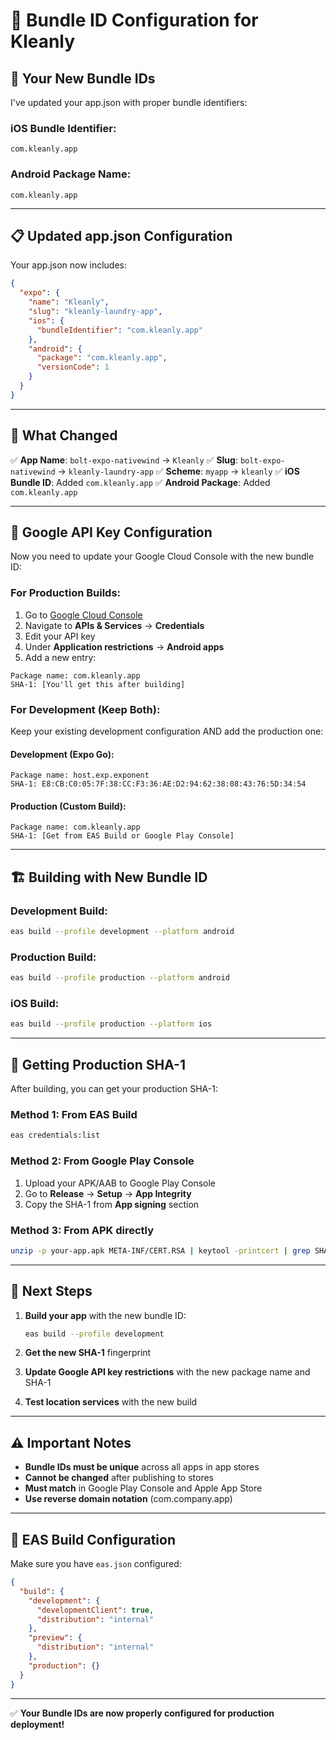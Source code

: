 # 📱 **Bundle ID Configuration for Kleanly**

## 🎯 **Your New Bundle IDs**

I've updated your app.json with proper bundle identifiers:

### **iOS Bundle Identifier:**
```
com.kleanly.app
```

### **Android Package Name:**
```
com.kleanly.app
```

---

## 📋 **Updated app.json Configuration**

Your app.json now includes:

```json
{
  "expo": {
    "name": "Kleanly",
    "slug": "kleanly-laundry-app",
    "ios": {
      "bundleIdentifier": "com.kleanly.app"
    },
    "android": {
      "package": "com.kleanly.app",
      "versionCode": 1
    }
  }
}
```

---

## 🔄 **What Changed**

✅ **App Name**: `bolt-expo-nativewind` → `Kleanly`
✅ **Slug**: `bolt-expo-nativewind` → `kleanly-laundry-app`
✅ **Scheme**: `myapp` → `kleanly`
✅ **iOS Bundle ID**: Added `com.kleanly.app`
✅ **Android Package**: Added `com.kleanly.app`

---

## 🔐 **Google API Key Configuration**

Now you need to update your Google Cloud Console with the new bundle ID:

### **For Production Builds:**

1. Go to [Google Cloud Console](https://console.cloud.google.com/)
2. Navigate to **APIs & Services** → **Credentials**
3. Edit your API key
4. Under **Application restrictions** → **Android apps**
5. Add a new entry:

```
Package name: com.kleanly.app
SHA-1: [You'll get this after building]
```

### **For Development (Keep Both):**

Keep your existing development configuration AND add the production one:

#### **Development (Expo Go):**
```
Package name: host.exp.exponent
SHA-1: E8:CB:C0:05:7F:38:CC:F3:36:AE:D2:94:62:38:08:43:76:5D:34:54
```

#### **Production (Custom Build):**
```
Package name: com.kleanly.app
SHA-1: [Get from EAS Build or Google Play Console]
```

---

## 🏗️ **Building with New Bundle ID**

### **Development Build:**
```bash
eas build --profile development --platform android
```

### **Production Build:**
```bash
eas build --profile production --platform android
```

### **iOS Build:**
```bash
eas build --profile production --platform ios
```

---

## 📱 **Getting Production SHA-1**

After building, you can get your production SHA-1:

### **Method 1: From EAS Build**
```bash
eas credentials:list
```

### **Method 2: From Google Play Console**
1. Upload your APK/AAB to Google Play Console
2. Go to **Release** → **Setup** → **App Integrity**
3. Copy the SHA-1 from **App signing** section

### **Method 3: From APK directly**
```bash
unzip -p your-app.apk META-INF/CERT.RSA | keytool -printcert | grep SHA1
```

---

## 🚀 **Next Steps**

1. **Build your app** with the new bundle ID:
   ```bash
   eas build --profile development
   ```

2. **Get the new SHA-1** fingerprint

3. **Update Google API key restrictions** with the new package name and SHA-1

4. **Test location services** with the new build

---

## ⚠️ **Important Notes**

- **Bundle IDs must be unique** across all apps in app stores
- **Cannot be changed** after publishing to stores
- **Must match** in Google Play Console and Apple App Store
- **Use reverse domain notation** (com.company.app)

---

## 🔧 **EAS Build Configuration**

Make sure you have `eas.json` configured:

```json
{
  "build": {
    "development": {
      "developmentClient": true,
      "distribution": "internal"
    },
    "preview": {
      "distribution": "internal"
    },
    "production": {}
  }
}
```

---

✅ **Your Bundle IDs are now properly configured for production deployment!**
